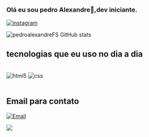 ### Olá eu sou pedro Alexandre👋,dev iniciante.


[![instagram](https://img.shields.io/badge/Instagram-E4405F?style=for-the-badge&logo=instagram&logoColor=white)](https://www.instagram.com/pedroalexandrefs/)

![pedroalexandreFS GitHub stats](https://github-readme-stats.vercel.app/api?username=pedroalexandreFS&show_icons=true&theme=tokyonight)

## tecnologias que eu uso no dia a dia

<div style="display:inline_block"><br>
<img align="center" alt="html5" src=https://img.shields.io/badge/HTML5-E34F26?style=for-the-badge&logo=html5&logoColor=white>
<img align="center" alt="css" src=https://img.shields.io/badge/CSS3-1572B6?style=for-the-badge&logo=css3&logoColor=white>
</div><br>

## Email para contato
[![Email](https://img.shields.io/badge/Gmail-D14836?style=for-the-badge&logo=gmail&logoColor=white)](emailto=pedroalexandrea13@gmail.com)

<img src=https://i.pinimg.com/originals/dc/b2/42/dcb242f28517da9d098ee766280fbda8.gif>
